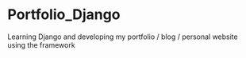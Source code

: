 # Portfolio_Django
Learning Django and developing my portfolio / blog / personal website using the framework
